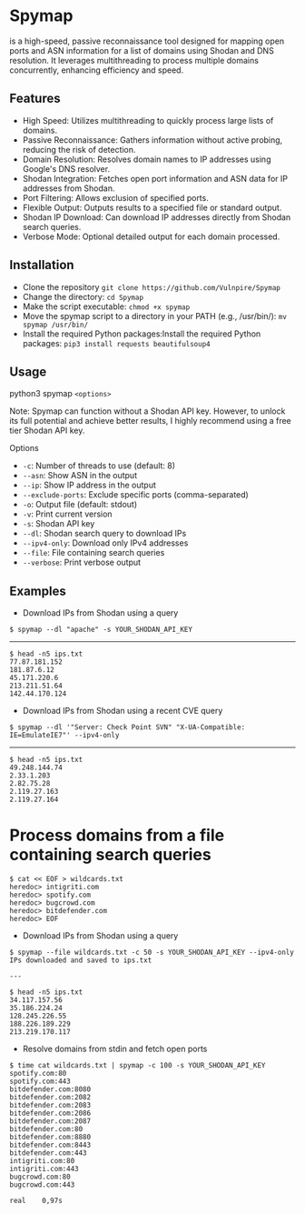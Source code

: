 # Spymap
is a high-speed, passive reconnaissance tool designed for mapping open ports and ASN information for a list of domains using Shodan and DNS resolution. It leverages multithreading to process multiple domains concurrently, enhancing efficiency and speed.

## Features

* High Speed: Utilizes multithreading to quickly process large lists of domains.
* Passive Reconnaissance: Gathers information without active probing, reducing the risk of detection.
* Domain Resolution: Resolves domain names to IP addresses using Google's DNS resolver.
* Shodan Integration: Fetches open port information and ASN data for IP addresses from Shodan.
* Port Filtering: Allows exclusion of specified ports.
* Flexible Output: Outputs results to a specified file or standard output.
* Shodan IP Download: Can download IP addresses directly from Shodan search queries.
* Verbose Mode: Optional detailed output for each domain processed.

## Installation

- Clone the repository `git clone https://github.com/Vulnpire/Spymap`
- Change the directory: `cd Spymap`
- Make the script executable: `chmod +x spymap`
- Move the spymap script to a directory in your PATH (e.g., /usr/bin/): `mv spymap /usr/bin/`
- Install the required Python packages:Install the required Python packages: `pip3 install requests beautifulsoup4`

## Usage

python3 spymap `<options>`

Note: Spymap can function without a Shodan API key. However, to unlock its full potential and achieve better results, I highly recommend using a free tier Shodan API key.

Options

* `-c`: Number of threads to use (default: 8)
* `--asn`: Show ASN in the output
* `--ip`: Show IP address in the output
* `--exclude-ports`: Exclude specific ports (comma-separated)
* `-o`: Output file (default: stdout)
* `-v`: Print current version
* `-s`: Shodan API key
* `--dl`: Shodan search query to download IPs
* `--ipv4-only`: Download only IPv4 addresses
* `--file`: File containing search queries
* `--verbose`: Print verbose output

## Examples

* Download IPs from Shodan using a query

`$ spymap --dl "apache" -s YOUR_SHODAN_API_KEY`

---
```
$ head -n5 ips.txt                                             
77.87.181.152
181.87.6.12
45.171.220.6
213.211.51.64
142.44.170.124
```

* Download IPs from Shodan using a recent CVE query

`$ spymap --dl '"Server: Check Point SVN" "X-UA-Compatible: IE=EmulateIE7"' --ipv4-only`

---
```
$ head -n5 ips.txt
49.248.144.74
2.33.1.203
2.82.75.28
2.119.27.163
2.119.27.164
```

# Process domains from a file containing search queries

```
$ cat << EOF > wildcards.txt 
heredoc> intigriti.com       
heredoc> spotify.com                  
heredoc> bugcrowd.com 
heredoc> bitdefender.com
heredoc> EOF
```

* Download IPs from Shodan using a query

```
$ spymap --file wildcards.txt -c 50 -s YOUR_SHODAN_API_KEY --ipv4-only
IPs downloaded and saved to ips.txt

---

$ head -n5 ips.txt
34.117.157.56
35.186.224.24
128.245.226.55
188.226.189.229
213.219.170.117
```

* Resolve domains from stdin and fetch open ports

```
$ time cat wildcards.txt | spymap -c 100 -s YOUR_SHODAN_API_KEY
spotify.com:80
spotify.com:443
bitdefender.com:8080
bitdefender.com:2082
bitdefender.com:2083
bitdefender.com:2086
bitdefender.com:2087
bitdefender.com:80
bitdefender.com:8880
bitdefender.com:8443
bitdefender.com:443
intigriti.com:80
intigriti.com:443
bugcrowd.com:80
bugcrowd.com:443

real    0,97s
```
